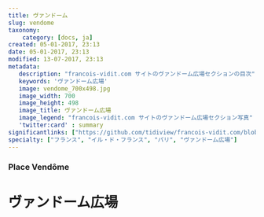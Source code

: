 ```yaml
---
title: ヴァンドーム
slug: vendome
taxonomy:
    category: [docs, ja]
created: 05-01-2017, 23:13
date: 05-01-2017, 23:13
modified: 13-07-2017, 23:13
metadata:
   description: "francois-vidit.com サイトのヴァンドーム広場セクションの目次"
   keywords: 'ヴァンドーム広場'
   image: vendome_700x498.jpg
   image_width: 700
   image_height: 498
   image_title: ヴァンドーム広場
   image_legend: "francois-vidit.com サイトのヴァンドーム広場セクション写真"
   'twitter:card' : summary
significantlinks: ["https://github.com/tidiview/francois-vidit.com/blob/develop/user/sites/docs/pages/01.home/01.paris/02.vendome/chapter.ja.md"]
specialty: ["フランス", "イル・ド・フランス", "パリ", "ヴァンドーム広場"]
---
```

### Place Vendôme

# ヴァンドーム広場